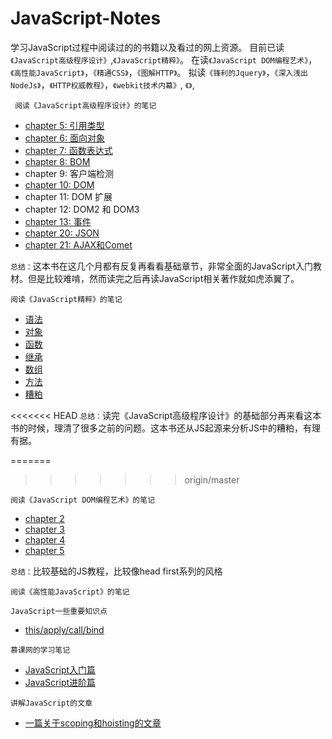 # JavaScript-Notes
学习JavaScript过程中阅读过的的书籍以及看过的网上资源。
目前已读`《JavaScript高级程序设计》`,`《JavaScript精粹》`。
在读`《JavaScript DOM编程艺术》`，`《高性能JavaScript》`，`《精通CSS》`，`《图解HTTP》`。
拟读`《锋利的Jquery》`，`《深入浅出NodeJs》`，`《HTTP权威教程》`，`《webkit技术内幕》`, `《》`,

```
 阅读《JavaScript高级程序设计》的笔记
```

* [chapter 5: 引用类型](https://github.com/benny201/JavaScript-Notes/tree/master/chapter%205%20%20%20引用类型 "chapter 5")
* [chapter 6: 面向对象](https://github.com/benny201/JavaScript-Notes/tree/master/chapter%206%20%20%20面向对象设计 "chapter 6")
* [chapter 7: 函数表达式](https://github.com/benny201/JavaScript-Notes/tree/master/chapter%207%20%20%20函数表达式 "chapter 7")
* [chapter 8: BOM](https://github.com/benny201/JavaScript-Notes/tree/master/chapter%208%20%20BOM "chapter 8")
* chapter 9: 客户端检测
* [chapter 10: DOM](https://github.com/benny201/JavaScript-Notes/tree/master/chapter%2010%20%20DOM "chapter 10")
* chapter 11: DOM 扩展
* chapter 12: DOM2 和 DOM3
* [chapter 13: 事件](https://github.com/benny201/JavaScript-Notes/tree/master/chapter%2013%20事件 "chapter 13")
* [chapter 20: JSON](https://github.com/benny201/JavaScript-Notes/tree/master/chapter%2020%20JSON "chapter 20")
* [chapter 21: AJAX和Comet](https://github.com/benny201/JavaScript-Notes/tree/master/chapter%2021%20Ajax%20和%20Comet "chapter 21")

`总结：`这本书在这几个月都有反复再看看基础章节，非常全面的JavaScript入门教材。但是比较难啃，然而读完之后再读JavaScript相关著作就如虎添翼了。

```
阅读《JavaScript精粹》的笔记
```
* [语法](https://github.com/benny201/JavaScript-Notes/tree/master/JavaScript语言精粹/语法)
* [对象](https://github.com/benny201/JavaScript-Notes/tree/master/JavaScript语言精粹/对象)
* [函数](https://github.com/benny201/JavaScript-Notes/tree/master/JavaScript语言精粹/函数)
* [继承](https://github.com/benny201/JavaScript-Notes/tree/master/JavaScript语言精粹/继承)
* [数组](https://github.com/benny201/JavaScript-Notes/tree/master/JavaScript语言精粹/数组)
* [方法](https://github.com/benny201/JavaScript-Notes/tree/master/JavaScript语言精粹/方法)
* [糟粕](https://github.com/benny201/JavaScript-Notes/tree/master/JavaScript语言精粹/糟粕)

<<<<<<< HEAD
`总结：`读完《JavaScript高级程序设计》的基础部分再来看这本书的时候，理清了很多之前的问题。这本书还从JS起源来分析JS中的糟粕，有理有据。

=======
>>>>>>> origin/master
```
阅读《JavaScript DOM编程艺术》的笔记
```
* [chapter 2](https://github.com/benny201/JavaScript-Notes/tree/master/JavaScript%20DOM编程艺术/chapter%202)
* [chapter 3](https://github.com/benny201/JavaScript-Notes/tree/master/JavaScript%20DOM编程艺术/chapter%203)
* [chapter 4](https://github.com/benny201/JavaScript-Notes/tree/master/JavaScript%20DOM编程艺术/chapter%204)
* [chapter 5](https://github.com/benny201/JavaScript-Notes/tree/master/JavaScript%20DOM编程艺术/chapter%205)

`总结：`比较基础的JS教程，比较像head first系列的风格

```
阅读《高性能JavaScript》的笔记
```

```
JavaScript一些重要知识点
```
* [this/apply/call/bind](https://github.com/benny201/JavaScript-Notes/tree/master/JavaScript一些关键知识点/This对象)

```
慕课网的学习笔记
```
* [JavaScript入门篇](https://github.com/benny201/JavaScript-Notes/tree/master/chapter%207%20%20%20函数表达式 "入门篇")
* [JavaScript进阶篇](https://github.com/benny201/JavaScript-Notes/tree/master/Imooc笔记/JavaScript进阶 "进阶篇")

```
讲解JavaScript的文章
```
* [一篇关于scoping和hoisting的文章](http://www.adequatelygood.com/JavaScript-Scoping-and-Hoisting.html "一篇关于scoping和hoisting的好文章")


